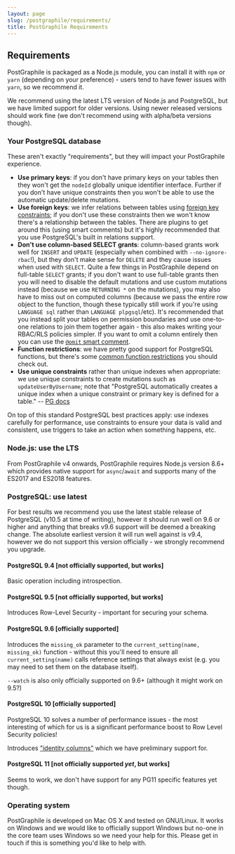 ```yaml
---
layout: page
slug: /postgraphile/requirements/
title: PostGraphile Requirements
---
```


## Requirements

PostGraphile is packaged as a Node.js module, you can install it with `npm` or
`yarn` (depending on your preference) - users tend to have fewer issues with
`yarn`, so we recommend it.

We recommend using the latest LTS version of Node.js and PostgreSQL, but we have limited
support for older versions. Using newer released versions should work fine (we
don't recommend using with alpha/beta versions though).

### Your PostgreSQL database

These aren't exactly "requirements", but they will impact your PostGraphile
experience.

* **Use primary keys**: if you don't have primary keys on your tables then they
  won't get the `nodeId` globally unique identifier interface. Further if you
  don't have unique constraints then you won't be able to use the automatic
  update/delete mutations.
* **Use foreign keys**: we infer relations between tables using
  [foreign key constraints](https://www.postgresql.org/docs/10/static/ddl-constraints.html#DDL-CONSTRAINTS-FK);
  if you don't use these constraints then we won't know there's a relationship
  between the tables. There are plugins to get around this (using smart
  comments) but it's highly recommended that you use PostgreSQL's built in
  relations support.
* **Don't use column-based SELECT grants**: column-based grants work well for
  `INSERT` and `UPDATE` (especially when combined with `--no-ignore-rbac`!),
  but they don't make sense for `DELETE` and they cause issues when used with
  `SELECT`. Quite a few things in PostGraphile depend on full-table `SELECT`
  grants; if you don't want to use full-table grants then you will need to
  disable the default mutations and use custom mutations instead (because we
  use `RETURNING *` on the mutations), you may also have to miss out on
  computed columns (because we pass the entire row object to the function,
  though these typically still work if you're using `LANGUAGE sql` rather than
  `LANGUAGE plpgsql`/etc). It's recommended that you instead split your tables
  on permission boundaries and use one-to-one relations to join them together
  again - this also makes writing your RBAC/RLS policies simpler. If you want
  to omit a column entirely then you can use the
  [`@omit` smart comment](/postgraphile/smart-comments/#omitting).
* **Function restrictions**: we have pretty good support for PostgreSQL
  functions, but there's some
  [common function restrictions](/postgraphile/function-restrictions/)
  you should check out.
* **Use unique constraints** rather than unique indexes when appropriate: we
  use unique constraints to create mutations such as `updateUserByUsername`; note
  that "PostgreSQL automatically creates a unique index when a unique
  constraint or primary key is defined for a table." -- [PG
  docs](https://www.postgresql.org/docs/10/static/indexes-unique.html)

On top of this standard PostgreSQL best practices apply: use indexes carefully
for performance, use constraints to ensure your data is valid and consistent,
use triggers to take an action when something happens, etc.

### Node.js: use the LTS

From PostGraphile v4 onwards, PostGraphile requires Node.js version 8.6+ which provides
native support for `async`/`await` and supports many of the ES2017 and ES2018
features.

### PostgreSQL: use latest

For best results we recommend you use the latest stable release of PostgreSQL
(v10.5 at time of writing), however it should run well on 9.6 or higher and
anything that breaks v9.6 support will be deemed a breaking change. The
absolute earliest version it will run well against is v9.4, however we do not
support this version officially - we strongly recommend you upgrade.

#### PostgreSQL 9.4 [not officially supported, but works]

Basic operation including introspection.

#### PostgreSQL 9.5 [not officially supported, but works]

Introduces Row-Level Security - important for securing your schema.

#### PostgreSQL 9.6 [officially supported]

Introduces the `missing_ok` parameter to the `current_setting(name, missing_ok)`
function - without this you'll need to ensure all `current_setting(name)` calls
reference settings that always exist (e.g. you may need to set them on the
database itself).

`--watch` is also only officially supported on 9.6+ (although it might work on
9.5?)

#### PostgreSQL 10 [officially supported]

PostgreSQL 10 solves a number of performance issues - the most interesting of
which for us is a significant performance boost to Row Level Security policies!

Introduces ["identity
columns"](https://blog.2ndquadrant.com/postgresql-10-identity-columns/) which
we have preliminary support for.

#### PostgreSQL 11 [not officially supported _yet_, but works]

Seems to work, we don't have support for any PG11 specific features yet though.

### Operating system

PostGraphile is developed on Mac OS X and tested on GNU/Linux. It works on
Windows and we would like to officially support Windows but no-one in the core
team uses Windows so we need your help for this. Please get in touch if this
is something you'd like to help with.
